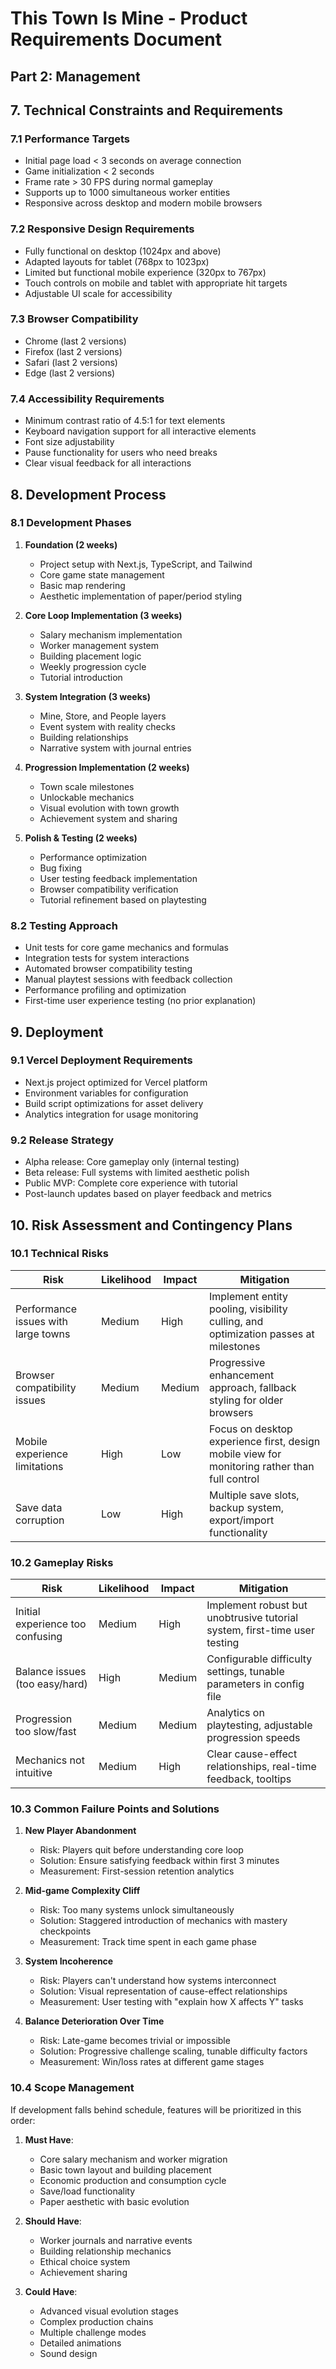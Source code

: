# This Town Is Mine - Product Requirements Document
## Part 2: Management

## 7. Technical Constraints and Requirements

### 7.1 Performance Targets
- Initial page load < 3 seconds on average connection
- Game initialization < 2 seconds
- Frame rate > 30 FPS during normal gameplay
- Supports up to 1000 simultaneous worker entities
- Responsive across desktop and modern mobile browsers

### 7.2 Responsive Design Requirements
- Fully functional on desktop (1024px and above)
- Adapted layouts for tablet (768px to 1023px)
- Limited but functional mobile experience (320px to 767px)
- Touch controls on mobile and tablet with appropriate hit targets
- Adjustable UI scale for accessibility

### 7.3 Browser Compatibility
- Chrome (last 2 versions)
- Firefox (last 2 versions)
- Safari (last 2 versions)
- Edge (last 2 versions)

### 7.4 Accessibility Requirements
- Minimum contrast ratio of 4.5:1 for text elements
- Keyboard navigation support for all interactive elements
- Font size adjustability
- Pause functionality for users who need breaks
- Clear visual feedback for all interactions

## 8. Development Process

### 8.1 Development Phases
1. **Foundation (2 weeks)**
   - Project setup with Next.js, TypeScript, and Tailwind
   - Core game state management
   - Basic map rendering
   - Aesthetic implementation of paper/period styling

2. **Core Loop Implementation (3 weeks)**
   - Salary mechanism implementation
   - Worker management system
   - Building placement logic
   - Weekly progression cycle
   - Tutorial introduction

3. **System Integration (3 weeks)**
   - Mine, Store, and People layers
   - Event system with reality checks
   - Building relationships
   - Narrative system with journal entries

4. **Progression Implementation (2 weeks)**
   - Town scale milestones
   - Unlockable mechanics
   - Visual evolution with town growth
   - Achievement system and sharing

5. **Polish & Testing (2 weeks)**
   - Performance optimization
   - Bug fixing
   - User testing feedback implementation
   - Browser compatibility verification
   - Tutorial refinement based on playtesting

### 8.2 Testing Approach
- Unit tests for core game mechanics and formulas
- Integration tests for system interactions
- Automated browser compatibility testing
- Manual playtest sessions with feedback collection
- Performance profiling and optimization
- First-time user experience testing (no prior explanation)

## 9. Deployment

### 9.1 Vercel Deployment Requirements
- Next.js project optimized for Vercel platform
- Environment variables for configuration
- Build script optimizations for asset delivery
- Analytics integration for usage monitoring

### 9.2 Release Strategy
- Alpha release: Core gameplay only (internal testing)
- Beta release: Full systems with limited aesthetic polish
- Public MVP: Complete core experience with tutorial
- Post-launch updates based on player feedback and metrics

## 10. Risk Assessment and Contingency Plans

### 10.1 Technical Risks

| Risk | Likelihood | Impact | Mitigation |
|------|------------|--------|------------|
| Performance issues with large towns | Medium | High | Implement entity pooling, visibility culling, and optimization passes at milestones |
| Browser compatibility issues | Medium | Medium | Progressive enhancement approach, fallback styling for older browsers |
| Mobile experience limitations | High | Low | Focus on desktop experience first, design mobile view for monitoring rather than full control |
| Save data corruption | Low | High | Multiple save slots, backup system, export/import functionality |

### 10.2 Gameplay Risks

| Risk | Likelihood | Impact | Mitigation |
|------|------------|--------|------------|
| Initial experience too confusing | Medium | High | Implement robust but unobtrusive tutorial system, first-time user testing |
| Balance issues (too easy/hard) | High | Medium | Configurable difficulty settings, tunable parameters in config file |
| Progression too slow/fast | Medium | Medium | Analytics on playtesting, adjustable progression speeds |
| Mechanics not intuitive | Medium | High | Clear cause-effect relationships, real-time feedback, tooltips |

### 10.3 Common Failure Points and Solutions

1. **New Player Abandonment**
   - Risk: Players quit before understanding core loop
   - Solution: Ensure satisfying feedback within first 3 minutes
   - Measurement: First-session retention analytics

2. **Mid-game Complexity Cliff**
   - Risk: Too many systems unlock simultaneously
   - Solution: Staggered introduction of mechanics with mastery checkpoints
   - Measurement: Track time spent in each game phase

3. **System Incoherence**
   - Risk: Players can't understand how systems interconnect
   - Solution: Visual representation of cause-effect relationships
   - Measurement: User testing with "explain how X affects Y" tasks

4. **Balance Deterioration Over Time**
   - Risk: Late-game becomes trivial or impossible
   - Solution: Progressive challenge scaling, tunable difficulty factors
   - Measurement: Win/loss rates at different game stages

### 10.4 Scope Management

If development falls behind schedule, features will be prioritized in this order:

1. **Must Have**:
   - Core salary mechanism and worker migration
   - Basic town layout and building placement
   - Economic production and consumption cycle
   - Save/load functionality
   - Paper aesthetic with basic evolution

2. **Should Have**:
   - Worker journals and narrative events
   - Building relationship mechanics
   - Ethical choice system
   - Achievement sharing

3. **Could Have**:
   - Advanced visual evolution stages
   - Complex production chains
   - Multiple challenge modes
   - Detailed animations
   - Sound design
